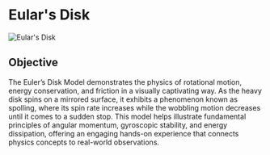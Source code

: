 # Eular's Disk
![Eular's Disk](eulersdisk.jpg)
## Objective
The Euler’s Disk Model demonstrates the physics of rotational motion, energy conservation, and friction in a visually captivating way. As the heavy disk spins on a mirrored surface, it exhibits a phenomenon known as spolling, where its spin rate increases while the wobbling motion decreases until it comes to a sudden stop. This model helps illustrate fundamental principles of angular momentum, gyroscopic stability, and energy dissipation, offering an engaging hands-on experience that connects physics concepts to real-world observations.

